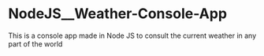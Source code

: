 # NodeJS__Weather-Console-App
 
This is a console app made in Node JS to consult the current weather in any part of the world
